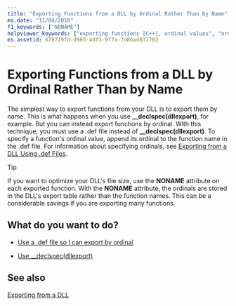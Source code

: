 ```yaml
---
title: "Exporting Functions from a DLL by Ordinal Rather Than by Name"
ms.date: "11/04/2016"
f1_keywords: ["NONAME"]
helpviewer_keywords: ["exporting functions [C++], ordinal values", "ordinal exports [C++]", "exporting DLLs [C++], ordinal values", "NONAME attribute"]
ms.assetid: 679719fd-d965-4df3-9f7a-7d86ad831702
---
```

# Exporting Functions from a DLL by Ordinal Rather Than by Name

The simplest way to export functions from your DLL is to export them by name. This is what happens when you use **__declspec(dllexport)**, for example. But you can instead export functions by ordinal. With this technique, you must use a .def file instead of **__declspec(dllexport)**. To specify a function's ordinal value, append its ordinal to the function name in the .def file. For information about specifying ordinals, see [Exporting from a DLL Using .def Files](exporting-from-a-dll-using-def-files.md).

> [!TIP]
>  If you want to optimize your DLL's file size, use the **NONAME** attribute on each exported function. With the **NONAME** attribute, the ordinals are stored in the DLL's export table rather than the function names. This can be a considerable savings if you are exporting many functions.

## What do you want to do?

- [Use a .def file so I can export by ordinal](exporting-from-a-dll-using-def-files.md)

- [Use __declspec(dllexport)](exporting-from-a-dll-using-declspec-dllexport.md)

## See also

[Exporting from a DLL](exporting-from-a-dll.md)
